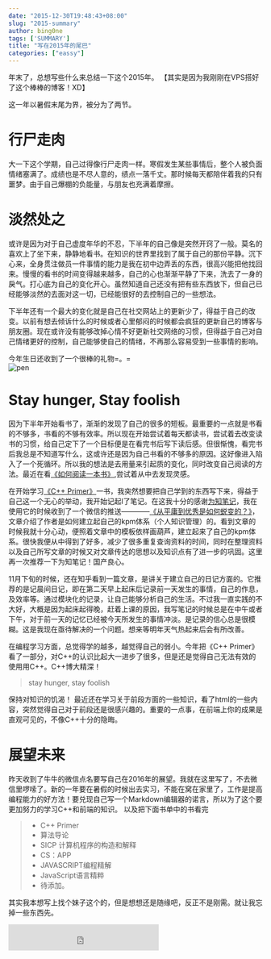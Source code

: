 ```yaml
---
date: "2015-12-30T19:48:43+08:00"
slug: "2015-summary"
author: bing0ne
tags: ['SUMMARY']
title: "写在2015年的尾巴"
categories: ["eassy"]
---
```




年末了，总想写些什么来总结一下这个2015年。 
【其实是因为我刚刚在VPS搭好了这个棒棒的博客！XD】 

<!--more--> 


这一年以暑假末尾为界，被分为了两节。

# 行尸走肉
大一下这个学期，自己过得像行尸走肉一样。寒假发生某些事情后，整个人被负面情绪塞满了。成绩也是不尽人意的，绩点一落千丈。那时候每天都陪伴着我的只有噩梦。由于自己爆棚的负能量，与朋友也充满着摩擦。


 
# 淡然处之
或许是因为对于自己虚度年华的不忍，下半年的自己像是突然开窍了一般。莫名的喜欢上了坐下来，静静地看书。在知识的世界里找到了属于自己的那份平静。沉下心来，全身贯注做员一件事情的能力是我在初中边弄丢的东西，很高兴能把他找回来。慢慢的看书的时间变得越来越多，自己的心也渐渐平静了下来，洗去了一身的戾气。打心底为自己的变化开心。虽然知道自己还没有把有些东西放下，但自己已经能够淡然的去面对这一切，已经能很好的去控制自己的一些想法。 
 
下半年还有一个最大的变化就是自己在社交网站上的更新少了，得益于自己的改变。以前有想去倾诉什么的时候或者心里郁闷的时候都会疯狂的更新自己的博客与朋友圈。现在或许没有能够改掉心情不好更新社交网络的习惯，但得益于自己对自己情绪更好的控制，自己能够使自己的情绪，不再那么容易受到一些事情的影响。
 
今年生日还收到了一个很棒的礼物=。=  
![pen](https://ww4.sinaimg.cn/large/006tNbRwgy1fe84owij10j30qo0zk0wl.jpg)
 
# Stay hunger, Stay foolish
因为下半年开始看书了，渐渐的发现了自己的很多的短板。最重要的一点就是书看的不够多，书看的不够有效率。所以现在开始尝试着每天都读书，尝试着去改变读书的习惯，给自己定下了一个目标便是在看完书后写下读后感。但很惭愧，看完书后我总是不知道写什么，这或许还是因为自己书看的不够多的原因。这好像进入陷入了一个死循环。所以我的想法是去用量来引起质的变化，同时改变自己阅读的方法。最近在看[《如何阅读一本书》](http://www.amazon.cn/%E5%A6%82%E4%BD%95%E9%98%85%E8%AF%BB%E4%B8%80%E6%9C%AC%E4%B9%A6-%E8%8E%AB%E6%8F%90%E9%BB%98%C2%B7J%C2%B7%E8%89%BE%E5%BE%B7%E5%8B%92/dp/B00IX8NX5A/ref=sr_1_1?ie=UTF8&qid=1451400378&sr=8-1&keywords=%E5%A6%82%E4%BD%95%E9%98%85%E8%AF%BB%E4%B8%80%E6%9C%AC%E4%B9%A6),尝试着从中去发现灵感。
 
在开始学习[《C++ Primer》](http://www.amazon.cn/C-Primer-%E6%96%AF%E5%9D%A6%E5%88%A9%C2%B7%E6%9D%8E%E6%99%AE%E6%9B%BC/dp/B00ESUIL0O/ref=sr_1_1?ie=UTF8&qid=1451400542&sr=8-1&keywords=C%2B%2B+Primer)一书，我突然想要把自己学到的东西写下来，得益于自己这一个无心的举动，我开始记起l了笔记。在这我十分的感谢[为知笔记](http://wiz.cn)，我在使用它的时候收到了一个微信的推送————[《从平庸到优秀是如何蜕变的？》](http://mp.weixin.qq.com/s?__biz=MjM5MjAyMTY2MA==&mid=404740147&idx=1&sn=de768e36a1b3d79ed1f5d3b3ddf286a6&scene=4#wechat_redirect)，文章介绍了作者是如何建立起自己的kpm体系（个人知识管理）的。看到文章的时候我就十分心动，便照着文章中的模板依样画葫芦，建立起来了自己的kpm体系。很快我便从中得到了好多，减少了很多重复查询资料的时间，同时在整理资料以及自己所写文章的时候又对文章传达的思想以及知识点有了进一步的巩固。这里再一次推荐一下为知笔记！国产良心。
 
11月下旬的时候，还在知乎看到一篇文章，是讲关于建立自己的日记方面的。它推荐的是记晨间日记，即在第二天早上起床后记录前一天发生的事情，自己的作息，及效率等。通过模块化的记录，让自己能够分析自己的生活。不过我一直实践的不大好，大概是因为起床起得晚，赶着上课的原因，我写笔记的时候总是在中午或者下午，对于前一天的记忆已经被今天所发生的事情冲淡。是记录的信心总是很模糊。这是我现在亟待解决的一个问题。想来等明年天气热起来后会有所改善。
 
在编程学习方面，总觉得学的越多，越觉得自己的弱小。今年把《C++ Primer》看了一部分，对C++的认识比起大一进步了很多，但是还是觉得自己无法有效的使用用C++。C++博大精深！

> stay hunger, stay foolish

保持对知识的饥渴！ 
最近还在学习关于前段方面的一些知识，看了html的一些内容，突然觉得自己对于前段还是很感兴趣的。重要的一点事，在前端上你的成果是直观可见的，不像C++十分的隐晦。 
 
 
# 展望未来
昨天收到了牛牛的微信点名要写自己在2016年的展望。我就在这里写了，不去微信里啰嗦了。新的一年要在暑假的时候出去实习，不能在窝在家里了，工作是提高编程能力的好方法！要兑现自己写一个Markdown编辑器的诺言，所以为了这个要更加努力的学习C++和前端的知识。
以及把下面书单中的书看完
>* C++ Primer
>* 算法导论
>* SICP 计算机程序的构造和解释
>* CS：APP
>* JAVASCRIPT编程精解
>* JavaScript语言精粹
>* 待添加。
 
其实我本想写上找个妹子这个的，但是想想还是随缘吧，反正不是刚需。就让我忘掉一些东西先。
 
<iframe frameborder="no" border="0" marginwidth="0" marginheight="0" width=298 height=52 src="https://music.163.com/outchain/player?type=2&id=307525&auto=1&height=32"></iframe>

